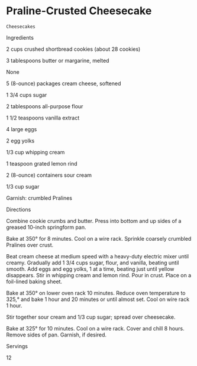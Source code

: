 # Praline-Crusted Cheesecake

`Cheesecakes`

 

  Ingredients  

  2 cups crushed shortbread cookies (about 28 cookies)

3 tablespoons butter or margarine, melted

None

5 (8-ounce) packages cream cheese, softened

1 3/4 cups sugar

2 tablespoons all-purpose flour

1 1/2 teaspoons vanilla extract

4 large eggs

2 egg yolks

1/3 cup whipping cream

1 teaspoon grated lemon rind

2 (8-ounce) containers sour cream

1/3 cup sugar

Garnish: crumbled Pralines

  

   Directions  

  Combine cookie crumbs and butter. Press into bottom and up sides of a greased 10-inch springform pan.

Bake at 350° for 8 minutes. Cool on a wire rack. Sprinkle coarsely crumbled Pralines over crust.

Beat cream cheese at medium speed with a heavy-duty electric mixer until creamy. Gradually add 1 3/4 cups sugar, flour, and vanilla, beating until smooth. Add eggs and egg yolks, 1 at a time, beating just until yellow disappears. Stir in whipping cream and lemon rind. Pour in crust. Place on a foil-lined baking sheet.

Bake at 350° on lower oven rack 10 minutes. Reduce oven temperature to 325,° and bake 1 hour and 20 minutes or until almost set. Cool on wire rack 1 hour.

Stir together sour cream and 1/3 cup sugar; spread over cheesecake.

Bake at 325° for 10 minutes. Cool on a wire rack. Cover and chill 8 hours. Remove sides of pan. Garnish, if desired.  

   Servings  

  12  

 
